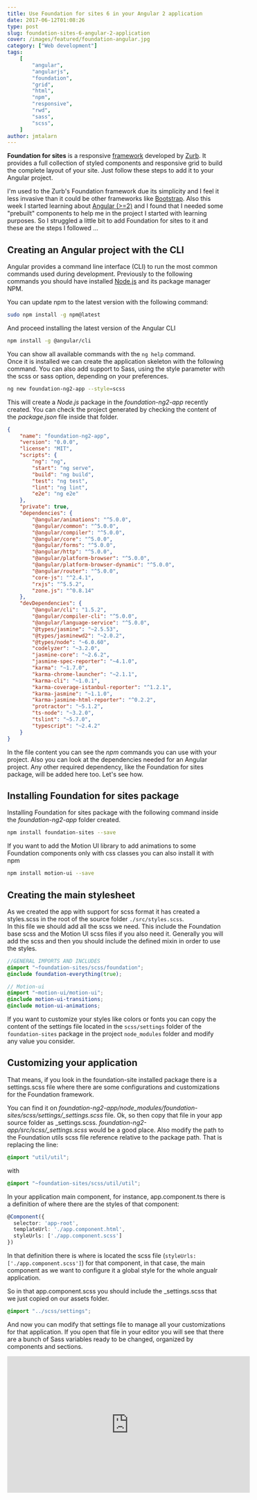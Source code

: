 ```yaml
---
title: Use Foundation for sites 6 in your Angular 2 application
date: 2017-06-12T01:08:26
type: post
slug: foundation-sites-6-angular-2-application
cover: /images/featured/foundation-angular.jpg
category: ["Web development"]
tags:
    [
        "angular",
        "angularjs",
        "foundation",
        "grid",
        "html",
        "npm",
        "responsive",
        "rwd",
        "sass",
        "scss",
    ]
author: jmtalarn
---
```


**Foundation for sites** is a responsive [framework](http://foundation.zurb.com/sites.html) developed by [Zurb](http://zurb.com/). It provides a full collection of styled components and responsive grid to build the complete layout of your site. Just follow these steps to add it to your Angular project.

<!--more-->

I'm used to the Zurb's Foundation framework due its simplicity and I feel it less invasive than it could be other frameworks like <a href="http://getbootstrap.com/">Bootstrap</a>. Also this week I started learning about <a href="https://angular.io/">Angular (&gt;=2)</a> and I found that I needed some "prebuilt" components to help me in the project I started with learning purposes. So I struggled a little bit to add Foundation for sites to it and these are the steps I followed ...

<h2>Creating an Angular project with the CLI</h2>
Angular provides a command line interface (CLI) to run the most common commands used during development. Previously to the following commands you should have installed <a href="https://nodejs.org/en/">Node.js</a> and its package manager NPM.

You can update npm to the latest version with the following command:

```bash
sudo npm install -g npm@latest
```

And proceed installing the latest version of the Angular CLI

```bash
npm install -g @angular/cli
```

You can show all available commands with the <code>ng help</code> command.<br />
Once it is installed we can create the application skeleton with the following command. You can also add support to Sass, using the style parameter with the scss or sass option, depending on your preferences.

```bash
ng new foundation-ng2-app --style=scss
```

This will create a <i>Node.js</i> package in the <i>foundation-ng2-app</i> recently created. You can check the project generated by checking the content of the <i>package.json</i> file inside that folder.

```json
{
	"name": "foundation-ng2-app",
	"version": "0.0.0",
	"license": "MIT",
	"scripts": {
		"ng": "ng",
		"start": "ng serve",
		"build": "ng build",
		"test": "ng test",
		"lint": "ng lint",
		"e2e": "ng e2e"
	},
	"private": true,
	"dependencies": {
		"@angular/animations": "^5.0.0",
		"@angular/common": "^5.0.0",
		"@angular/compiler": "^5.0.0",
		"@angular/core": "^5.0.0",
		"@angular/forms": "^5.0.0",
		"@angular/http": "^5.0.0",
		"@angular/platform-browser": "^5.0.0",
		"@angular/platform-browser-dynamic": "^5.0.0",
		"@angular/router": "^5.0.0",
		"core-js": "^2.4.1",
		"rxjs": "^5.5.2",
		"zone.js": "^0.8.14"
	},
	"devDependencies": {
		"@angular/cli": "1.5.2",
		"@angular/compiler-cli": "^5.0.0",
		"@angular/language-service": "^5.0.0",
		"@types/jasmine": "~2.5.53",
		"@types/jasminewd2": "~2.0.2",
		"@types/node": "~6.0.60",
		"codelyzer": "~3.2.0",
		"jasmine-core": "~2.6.2",
		"jasmine-spec-reporter": "~4.1.0",
		"karma": "~1.7.0",
		"karma-chrome-launcher": "~2.1.1",
		"karma-cli": "~1.0.1",
		"karma-coverage-istanbul-reporter": "^1.2.1",
		"karma-jasmine": "~1.1.0",
		"karma-jasmine-html-reporter": "^0.2.2",
		"protractor": "~5.1.2",
		"ts-node": "~3.2.0",
		"tslint": "~5.7.0",
		"typescript": "~2.4.2"
	}
}
```

In the file content you can see the <i>npm</i> commands you can use with your project.
Also you can look at the dependencies needed for an Angular project. Any other required dependency, like the Foundation for sites package, will be added here too. Let's see how.

<h2>Installing Foundation for sites package</h2>
Installing Foundation for sites package with the following command inside the <i> foundation-ng2-app</i> folder created.

```bash
npm install foundation-sites --save
```

If you want to add the Motion UI library to add animations to some Foundation components only with css classes you can also install it with npm

```bash
npm install motion-ui --save
```

<h2>Creating the main stylesheet</h2>
As we created the app with support for scss format it has created a styles.scss in the root of the source folder <code>./src/styles.scss</code>.<br />
In this file we should add all the scss we need. This include the Foundation base scss and the Motion UI scss files if you also need it. Generally you will add the scss and then you should include the defined mixin in order to use the styles.

```scss
//GENERAL IMPORTS AND INCLUDES
@import "~foundation-sites/scss/foundation";
@include foundation-everything(true);

// Motion-ui
@import "~motion-ui/motion-ui";
@include motion-ui-transitions;
@include motion-ui-animations;
```

If you want to customize your styles like colors or fonts you can copy the content of the settings file located in the <code>scss/settings</code> folder of the <code>foundation-sites</code> package in the project <code>node_modules</code> folder and modify any value you consider.

<h2>Customizing your application</h2>

That means, if you look in the foundation-site installed package there is a settings.scss file where there are some configurations and customizations for the Foundation framework.

You can find it on <i>foundation-ng2-app/node_modules/foundation-sites/scss/settings/\_settings.scss</i> file.
Ok, so then copy that file in your app source folder as \_settings.scss. <i>foundation-ng2-app/src/scss/\_settings.scss</i> would be a good place. Also modify the path to the Foundation utils scss file reference relative to the package path. That is replacing the line:

```scss
@import "util/util";
```

with

```scss
@import "~foundation-sites/scss/util/util";
```

In your application main component, for instance, app.component.ts there is a definition of where there are the styles of that component:

```typescript
@Component({
  selector: 'app-root',
  templateUrl: './app.component.html',
  styleUrls: ['./app.component.scss']
})
```

In that definition there is where is located the scss file (<code>styleUrls: ['./app.component.scss']</code>) for that component, in that case, the main component as we want to configure it a global style for the whole angualr application.

So in that app.component.scss you should include the \_settings.scss that we just copied on our assets folder.

```scss
@import "../scss/settings";
```

And now you can modify that settings file to manage all your customizations for that application. If you open that file in your editor you will see that there are a bunch of Sass variables ready to be changed, organized by components and sections.

<iframe src="https://www.youtube.com/embed/6KwsGcEHVTE?ecver=1" width="560" height="315" frameborder="0" allowfullscreen="allowfullscreen"></iframe>
